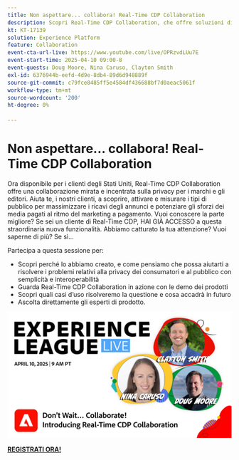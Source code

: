 ```yaml
---
title: Non aspettare... collabora! Real-Time CDP Collaboration
description: Scopri Real-Time CDP Collaboration, che offre soluzioni di dati incentrate sulla privacy per brand e editori per migliorare l’attivazione del pubblico, massimizzare i ricavi dagli annunci e semplificare l’attività a pagamento dei media, con demo di prodotti, approfondimenti degli esperti e prossimi casi d’uso.
kt: KT-17139
solution: Experience Platform
feature: Collaboration
event-cta-url-live: https://www.youtube.com/live/OPRzvdLUu7E
event-start-time: 2025-04-10 09:00-8
event-guests: Doug Moore, Nina Caruso, Clayton Smith
exl-id: 6376944b-eefd-4d9e-8db4-89d6d948889f
source-git-commit: c79fce8485ff5e4584df436688bf7d0aeac5061f
workflow-type: tm+mt
source-wordcount: '200'
ht-degree: 0%

---
```


# Non aspettare... collabora! Real-Time CDP Collaboration

Ora disponibile per i clienti degli Stati Uniti, Real-Time CDP Collaboration offre una collaborazione mirata e incentrata sulla privacy per i marchi e gli editori. Aiuta te, i nostri clienti, a scoprire, attivare e misurare i tipi di pubblico per massimizzare i ricavi degli annunci e potenziare gli sforzi dei media pagati al ritmo del marketing a pagamento. Vuoi conoscere la parte migliore? Se sei un cliente di Real-Time CDP, HAI GIÀ ACCESSO a questa straordinaria nuova funzionalità. Abbiamo catturato la tua attenzione? Vuoi saperne di più? Se sì...

Partecipa a questa sessione per:

* Scopri perché lo abbiamo creato, e come pensiamo che possa aiutarti a risolvere i problemi relativi alla privacy dei consumatori e al pubblico con semplicità e interoperabilità
* Guarda Real-Time CDP Collaboration in azione con le demo dei prodotti
* Scopri quali casi d’uso risolveremo la questione e cosa accadrà in futuro
* Ascolta direttamente gli esperti di prodotto.

[![ExL LIVE 10 aprile 2025](assets/WebBanner_Apr10_2025.jpg)](https://engage.adobe.com/ExpLeagueLive-250410.html)

[**REGISTRATI ORA!**](https://engage.adobe.com/ExpLeagueLive-250410.html)
